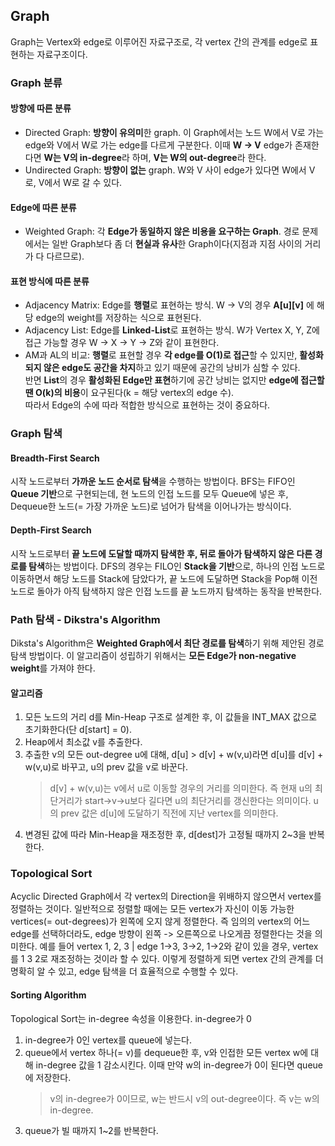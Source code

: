 ## Graph
Graph는 Vertex와 edge로 이루어진 자료구조로, 각 vertex 간의 관계를 edge로 표현하는 자료구조이다. <br>

### Graph 분류
#### 방향에 따른 분류
*  Directed Graph: **방향이 유의미**한 graph. 이 Graph에서는 노드 W에서 V로 가는 edge와 V에서 W로 가는 edge를 다르게 구분한다. 이때 **W -> V** edge가 존재한다면 **W는 V의 in-degree**라 하며, **V는 W의 out-degree**라 한다.
*  Undirected Graph: **방향이 없는** graph. W와 V 사이 edge가 있다면 W에서 V로, V에서 W로 갈 수 있다. 
#### Edge에 따른 분류
*  Weighted Graph: 각 **Edge가 동일하지 않은 비용을 요구하는 Graph**. 경로 문제에서는 일반 Graph보다 좀 더 **현실과 유사**한 Graph이다(지점과 지점 사이의 거리가 다 다르므로).
#### 표현 방식에 따른 분류
*  Adjacency Matrix: Edge를 **행렬**로 표현하는 방식. W -> V의 경우 **A[u][v]** 에 해당 edge의 weight를 저장하는 식으로 표현된다. 
*  Adjacency List: Edge를 **Linked-List**로 표현하는 방식. W가 Vertex X, Y, Z에 접근 가능할 경우 W -> X -> Y -> Z와 같이 표현한다. 
*  AM과 AL의 비교: **행렬**로 표현할 경우 **각 edge를 O(1)로 접근**할 수 있지만, **활성화되지 않은 edge도 공간을 차지**하고 있기 때문에 공간의 낭비가 심할 수 있다.<br> 반면 **List**의 경우 **활성화된 Edge만 표현**하기에 공간 낭비는 없지만 **edge에 접근할 땐 O(k)의 비용**이 요구된다(k = 해당 vertex의 edge 수).<br> 따라서 Edge의 수에 따라 적합한 방식으로 표현하는 것이 중요하다.
### Graph 탐색
#### Breadth-First Search
시작 노드로부터 **가까운 노드 순서로 탐색**을 수행하는 방법이다. BFS는 FIFO인 **Queue 기반**으로 구현되는데, 현 노드의 인접 노드를 모두 Queue에 넣은 후, Dequeue한 노드(= 가장 가까운 노드)로 넘어가 탐색을 이어나가는 방식이다.<br>
#### Depth-First Search
시작 노드로부터 **끝 노드에 도달할 때까지 탐색한 후, 뒤로 돌아가 탐색하지 않은 다른 경로를 탐색**하는 방법이다. DFS의 경우는 FILO인 **Stack을 기반**으로, 하나의 인접 노드로 이동하면서 해당 노드를 Stack에 담았다가, 끝 노드에 도달하면 Stack을 Pop해 이전 노드로 돌아가 아직 탐색하지 않은 인접 노드를 끝 노드까지 탐색하는 동작을 반복한다. 
### Path 탐색 - Dikstra's Algorithm
Diksta's Algorithm은 **Weighted Graph에서 최단 경로를 탐색**하기 위해 제안된 경로 탐색 방법이다. 이 알고리즘이 성립하기 위해서는 **모든 Edge가 non-negative weight**를 가져야 한다.<br>
#### 알고리즘
1.  모든 노드의 거리 d를 Min-Heap 구조로 설계한 후, 이 값들을 INT_MAX 값으로 초기화한다(단 d[start] = 0).
2.  Heap에서 최소값 v를 추출한다. 
3.  추출한 v의 모든 out-degree u에 대해, d[u] > d[v] + w(v,u)라면 d[u]를 d[v] + w(v,u)로 바꾸고, u의 prev 값을 v로 바꾼다.<br>
    >  d[v] + w(v,u)는 v에서 u로 이동할 경우의 거리를 의미한다. 즉 현재 u의 최단거리가 start->v->u보다 길다면 u의 최단거리를 갱신한다는 의미이다. u의 prev 값은 d[u]에 도달하기 직전에 지난 vertex를 의미한다.
4.  변경된 값에 따라 Min-Heap을 재조정한 후, d[dest]가 고정될 때까지 2~3을 반복한다.
### Topological Sort
Acyclic Directed Graph에서 각 vertex의 Direction을 위배하지 않으면서 vertex를 정렬하는 것이다. 일반적으로 정렬할 때에는 모든 vertex가 자신이 이동 가능한 vertices(= out-degrees)가 왼쪽에 오지 않게 정렬한다. 즉 임의의 vertex의 어느 edge를 선택하더라도, edge 방향이 왼쪽 -> 오른쪽으로 나오게끔 정렬한다는 것을 의미한다. 예를 들어 vertex 1, 2, 3 | edge 1->3, 3->2, 1->2와 같이 있을 경우, vertex를 1 3 2로 재조정하는 것이라 할 수 있다. 이렇게 정렬하게 되면 vertex 간의 관계를 더 명확히 알 수 있고, edge 탐색을 더 효율적으로 수행할 수 있다.<br>
#### Sorting Algorithm
Topological Sort는 in-degree 속성을 이용한다. in-degree가 0
1.  in-degree가 0인 vertex를 queue에 넣는다.
2.  queue에서 vertex 하나(= v)를 dequeue한 후, v와 인접한 모든 vertex w에 대해 in-degree 값을 1 감소시킨다. 이때 만약 w의 in-degree가 0이 된다면 queue에 저장한다.
    > v의 in-degree가 0이므로, w는 반드시 v의 out-degree이다. 즉 v는 w의 in-degree.
3.  queue가 빌 때까지 1~2를 반복한다.
